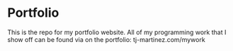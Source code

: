 # Portfolio

This is the repo for my portfolio website. All of my programming work that I show off can be found via on the portfolio: tj-martinez.com/mywork
